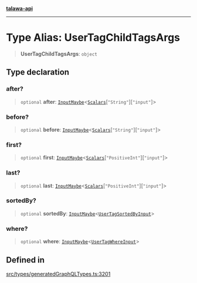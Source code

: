 [**talawa-api**](../../../README.md)

***

# Type Alias: UserTagChildTagsArgs

> **UserTagChildTagsArgs**: `object`

## Type declaration

### after?

> `optional` **after**: [`InputMaybe`](InputMaybe.md)\<[`Scalars`](Scalars.md)\[`"String"`\]\[`"input"`\]\>

### before?

> `optional` **before**: [`InputMaybe`](InputMaybe.md)\<[`Scalars`](Scalars.md)\[`"String"`\]\[`"input"`\]\>

### first?

> `optional` **first**: [`InputMaybe`](InputMaybe.md)\<[`Scalars`](Scalars.md)\[`"PositiveInt"`\]\[`"input"`\]\>

### last?

> `optional` **last**: [`InputMaybe`](InputMaybe.md)\<[`Scalars`](Scalars.md)\[`"PositiveInt"`\]\[`"input"`\]\>

### sortedBy?

> `optional` **sortedBy**: [`InputMaybe`](InputMaybe.md)\<[`UserTagSortedByInput`](UserTagSortedByInput.md)\>

### where?

> `optional` **where**: [`InputMaybe`](InputMaybe.md)\<[`UserTagWhereInput`](UserTagWhereInput.md)\>

## Defined in

[src/types/generatedGraphQLTypes.ts:3201](https://github.com/Suyash878/talawa-api/blob/e4413cec641a837926071678fed3c7f67234e31e/src/types/generatedGraphQLTypes.ts#L3201)

